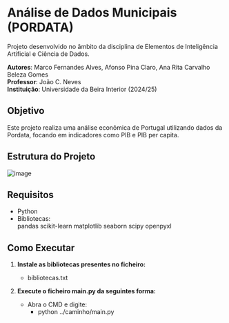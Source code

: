 # Análise de Dados Municipais (PORDATA)

Projeto desenvolvido no âmbito da disciplina de Elementos de Inteligência Artificial e Ciência de Dados.  

**Autores**: Marco Fernandes Alves, Afonso Pina Claro, Ana Rita Carvalho Beleza Gomes  
**Professor**: João C. Neves  
**Instituição**: Universidade da Beira Interior (2024/25)

## Objetivo

Este projeto realiza uma análise econômica de Portugal utilizando dados da Pordata, focando em indicadores como PIB e PIB per capita.

## Estrutura do Projeto

![image](https://github.com/user-attachments/assets/722ab659-0dda-4996-a415-a1db8886bd13)

## Requisitos
- Python
- Bibliotecas:  
    pandas
    scikit-learn
    matplotlib
    seaborn
    scipy
    openpyxl

## Como Executar

1. **Instale as bibliotecas presentes no ficheiro:**
    - bibliotecas.txt

2. **Execute o ficheiro main.py da seguintes forma:**
    - Abra o CMD e digite:
        - python ../caminho/main.py
